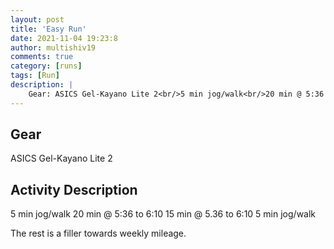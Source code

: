 ```yaml
---
layout: post
title: 'Easy Run'
date: 2021-11-04 19:23:8
author: multishiv19
comments: true
category: [runs]
tags: [Run]
description: |
    Gear: ASICS Gel-Kayano Lite 2<br/>5 min jog/walk<br/>20 min @ 5:36 to 6:10<br/>15 min @ 5.36 to 6:10<br/>5 min jog/walk<br/><br/>The rest is a filler towards weekly mileage. 
---
```


## Gear
ASICS Gel-Kayano Lite 2

## Activity Description
5 min jog/walk
20 min @ 5:36 to 6:10
15 min @ 5.36 to 6:10
5 min jog/walk

The rest is a filler towards weekly mileage. 


<div width='100%' class='strava-embed-placeholder' data-embed-type='activity' data-embed-id='6209423742'></div>
<script src='https://strava-embeds.com/embed.js'></script>
